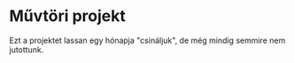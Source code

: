 # Művtöri projekt
Ezt a projektet lassan egy hónapja "csináljuk", de még mindig semmire nem jutottunk.
